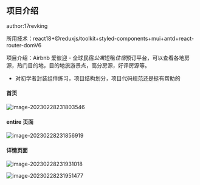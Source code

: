 ## 项目介绍

author:17revking

所用技术：react18+@reduxjs/toolkit+styled-components+mui+antd+react-router-domV6

项目介绍：Airbnb 爱彼迎 - 全球民宿*公寓*短租*住宿*预订平台，可以查看各地房源，热门目的地，目的地旅游景点，高分房源，好评房源等。

- 对初学者封装组件练习，项目结构划分，项目代码规范还是挺有帮助的

#### 首页

![image-20230228231803546](C:\Users\87160\AppData\Roaming\Typora\typora-user-images\image-20230228231803546.png)

#### entire 页面

![image-20230228231856919](C:\Users\87160\AppData\Roaming\Typora\typora-user-images\image-20230228231856919.png)

#### 详情页面

![image-20230228231931018](C:\Users\87160\AppData\Roaming\Typora\typora-user-images\image-20230228231931018.png)

![image-20230228231951477](C:\Users\87160\AppData\Roaming\Typora\typora-user-images\image-20230228231951477.png)
